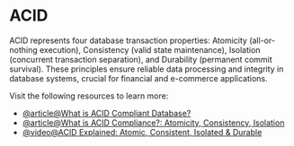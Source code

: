 # ACID

ACID represents four database transaction properties: Atomicity (all-or-nothing execution), Consistency (valid state maintenance), Isolation (concurrent transaction separation), and Durability (permanent commit survival). These principles ensure reliable data processing and integrity in database systems, crucial for financial and e-commerce applications.

Visit the following resources to learn more:

- [@article@What is ACID Compliant Database?](https://retool.com/blog/whats-an-acid-compliant-database/)
- [@article@What is ACID Compliance?: Atomicity, Consistency, Isolation](https://fauna.com/blog/what-is-acid-compliance-atomicity-consistency-isolation)
- [@video@ACID Explained: Atomic, Consistent, Isolated & Durable](https://www.youtube.com/watch?v=yaQ5YMWkxq4)